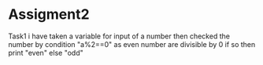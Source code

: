 # Assigment2
Task1 
i have taken a variable for input of a number then checked the number by condition "a%2==0" as even number are divisible by 0 if so then print "even" else "odd"
